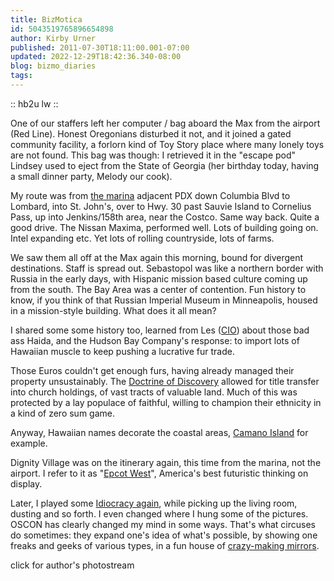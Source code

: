 ```yaml
---
title: BizMotica
id: 5043519765896654898
author: Kirby Urner
published: 2011-07-30T18:11:00.001-07:00
updated: 2022-12-29T18:42:36.340-08:00
blog: bizmo_diaries
tags: 
---
```


[](https://www.flickr.com/photos/kirbyurner/albums/72157627320573000)

:: hb2u lw ::

One of our staffers left her computer / bag aboard the Max from the airport (Red Line).  Honest Oregonians disturbed it not, and it joined a gated community facility, a forlorn kind of Toy Story place where many lonely toys are not found.  This bag was though:  I retrieved it in the "escape pod" Lindsey used to eject from the State of Georgia (her birthday today, having a small dinner party, Melody our cook).  

My route was from [the marina](http://dir.groups.yahoo.com/group/WittrsEX/message/4576) adjacent PDX down Columbia Blvd to Lombard, into St. John's, over to Hwy. 30 past Sauvie Island to Cornelius Pass, up into Jenkins/158th area, near the Costco. Same way back.  Quite a good drive.  The Nissan Maxima, performed well.  Lots of building going on.  Intel expanding etc.  Yet lots of rolling countryside, lots of farms.

We saw them all off at the Max again this morning, bound for divergent destinations.  Staff is spread out.  Sebastopol was like a northern border with Russia in the early days, with Hispanic mission based culture coming up from the south.  The Bay Area was a center of contention.  Fun history to know, if you think of that Russian Imperial Museum in Minneapolis, housed in a mission-style building.  What does it all mean?

I shared some some history too, learned from Les ([CIO](http://coffeeshopsnet.blogspot.com/2010/11/happy-thanksgiving.html)) about those bad ass Haida, and the Hudson Bay Company's response:  to import lots of Hawaiian muscle to keep pushing a lucrative fur trade.  

Those Euros couldn't get enough furs, having already managed their property unsustainably.  The [Doctrine of Discovery](http://controlroom.blogspot.com/2010/03/wanderers-2010316.html) allowed for title transfer into church holdings, of vast tracts of valuable land.  Much of this was protected by a lay populace of faithful, willing to champion their ethnicity in a kind of zero sum game. 

Anyway, Hawaiian names decorate the coastal areas, [Camano Island](http://controlroom.blogspot.com/2008/07/touring-facilities.html) for example.

Dignity Village was on the itinerary again, this time from the marina, not the airport. I refer to it as "[Epcot West](http://worldgame.blogspot.com/2009/01/metropolitan-talk.html)", America's best futuristic thinking on display.

Later, I played some [Idiocracy again](http://worldgame.blogspot.com/2007/04/idiocracy-movie-review.html), while picking up the living room, dusting and so forth.  I even changed where I hung some of the pictures.  OSCON has clearly changed my mind in some ways.  That's what circuses do sometimes:  they expand one's idea of what's possible, by showing one freaks and geeks of various types, in a fun house of [crazy-making mirrors](http://mail.python.org/pipermail/edu-sig/2011-August/010410.html).

[](http://www.flickr.com/photos/61451741@N02/6149070419/)
click for author's photostream